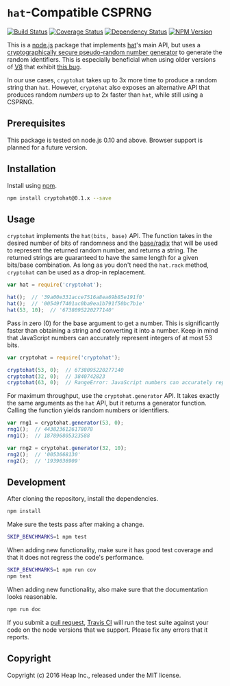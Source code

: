 # `hat`-Compatible CSPRNG

[![Build Status](https://travis-ci.org/heap/cryptohat.svg?branch=master)](https://travis-ci.org/heap/cryptohat)
[![Coverage Status](https://coveralls.io/repos/github/heap/cryptohat/badge.svg?branch=master)](https://coveralls.io/github/heap/cryptohat?branch=master)
[![Dependency Status](https://gemnasium.com/heap/cryptohat.svg)](https://gemnasium.com/heap/cryptohat)
[![NPM Version](http://img.shields.io/npm/v/cryptohat.svg)](https://www.npmjs.org/package/cryptohat)

This is a [node.js](https://nodejs.org/) package that implements
[hat](https://www.npmjs.com/package/hat)'s main API, but uses a
[cryptographically secure pseudo-random number generator](https://en.wikipedia.org/wiki/Cryptographically_secure_pseudorandom_number_generator)
to generate the random identifiers. This is especially beneficial when using
older versions of [V8](https://en.wikipedia.org/wiki/V8_(JavaScript_engine))
that exhibit [this bug](https://bugs.chromium.org/p/v8/issues/detail?id=4566).

In our use cases, `cryptohat` takes up to 3x more time to produce a random
string than `hat`. However, `cryptohat` also exposes an alternative API that
produces random *numbers* up to 2x faster than `hat`, while still using a
CSPRNG.


## Prerequisites

This package is tested on node.js 0.10 and above. Browser support is planned
for a future version.


## Installation

Install using [npm](https://www.npmjs.com/).

```bash
npm install cryptohat@0.1.x --save
```


## Usage

`cryptohat` implements the `hat(bits, base)` API. The function takes in the
desired number of bits of randomness and the
[base/radix](https://en.wikipedia.org/wiki/Radix) that will be used to
represent the returned random number, and returns a string. The returned
strings are guaranteed to have the same length for a given bits/base
combination. As long as you don't need the `hat.rack` method, `cryptohat` can
be used as a drop-in replacement.

```javascript
var hat = require('cryptohat');

hat();  // '39a00e331acce7516a8ea69b85e191f0'
hat();  // '00549f7401ac0ba9ea1b791f50bc7b1e'
hat(53, 10);  // '6738095220277140'
```

Pass in zero (0) for the base argument to get a number. This is significantly
faster than obtaining a string and converting it into a number. Keep in mind
that JavaScript numbers can accurately represent integers of at most 53 bits.

```javascript
var cryptohat = require('cryptohat');

cryptohat(53, 0);  // 6738095220277140
cryptohat(32, 0);  // 3840742823
cryptohat(63, 0);  // RangeError: JavaScript numbers can accurately represent at most 53 bits
```

For maximum throughput, use the `cryptohat.generator` API. It takes exactly the
same arguments as the `hat` API, but it returns a generator function. Calling
the function yields random numbers or identifiers.

```javascript
var rng1 = cryptohat.generator(53, 0);
rng1();  // 4438236126178078
rng1();  // 187896805323588

var rng2 = cryptohat.generator(32, 10);
rng2();  // '0053668130'
rng2();  // '1939036909'
```


## Development

After cloning the repository, install the dependencies.

```bash
npm install
```

Make sure the tests pass after making a change.

```bash
SKIP_BENCHMARKS=1 npm test
```

When adding new functionality, make sure it has good test coverage and that it
does not regress the code's performance.

```bash
SKIP_BENCHMARKS=1 npm run cov
npm test
```

When adding new functionality, also make sure that the documentation looks
reasonable.

```bash
npm run doc
```

If you submit a
[pull request](https://help.github.com/articles/using-pull-requests/),
[Travis CI](https://travis-ci.org/) will run the test suite against your code
on the node versions that we support. Please fix any errors that it reports.


## Copyright

Copyright (c) 2016 Heap Inc., released under the MIT license.
